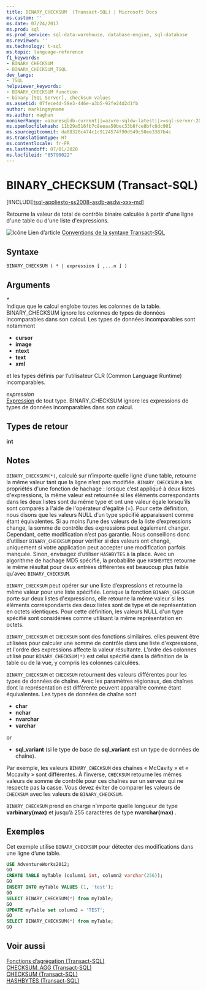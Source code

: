 ```yaml
---
title: BINARY_CHECKSUM  (Transact-SQL) | Microsoft Docs
ms.custom: ''
ms.date: 07/24/2017
ms.prod: sql
ms.prod_service: sql-data-warehouse, database-engine, sql-database
ms.reviewer: ''
ms.technology: t-sql
ms.topic: language-reference
f1_keywords:
- BINARY_CHECKSUM
- BINARY_CHECKSUM_TSQL
dev_langs:
- TSQL
helpviewer_keywords:
- BINARY_CHECKSUM function
- binary [SQL Server], checksum values
ms.assetid: 07fece4d-58e3-446e-a3b5-92fe24d2d1fb
author: markingmyname
ms.author: maghan
monikerRange: =azuresqldb-current||=azure-sqldw-latest||>=sql-server-2016||=sqlallproducts-allversions||>=sql-server-linux-2017||=azuresqldb-mi-current
ms.openlocfilehash: 11b29a516fb7c8eeaa50bec33b8fce8bfc6dc901
ms.sourcegitcommit: da88320c474c1c9124574f90d549c50ee3387b4c
ms.translationtype: HT
ms.contentlocale: fr-FR
ms.lasthandoff: 07/01/2020
ms.locfileid: "85790022"
---
```

# <a name="binary_checksum--transact-sql"></a>BINARY_CHECKSUM  (Transact-SQL)
[!INCLUDE[tsql-appliesto-ss2008-asdb-asdw-xxx-md](../../includes/tsql-appliesto-ss2008-asdb-asdw-xxx-md.md)]

Retourne la valeur de total de contrôle binaire calculée à partir d'une ligne d'une table ou d'une liste d'expressions.
  
![Icône Lien d’article](../../database-engine/configure-windows/media/topic-link.gif "Icône Lien d’article") [Conventions de la syntaxe Transact-SQL](../../t-sql/language-elements/transact-sql-syntax-conventions-transact-sql.md)
  
## <a name="syntax"></a>Syntaxe  
  
```syntaxsql
BINARY_CHECKSUM ( * | expression [ ,...n ] )   
```  
  
## <a name="arguments"></a>Arguments  
*\**  
Indique que le calcul englobe toutes les colonnes de la table. BINARY_CHECKSUM ignore les colonnes de types de données incomparables dans son calcul. Les types de données incomparables sont notamment  
* **cursor**  
* **image**  
* **ntext**  
* **text**  
* **xml**  

et les types définis par l’utilisateur CLR (Common Language Runtime) incomparables.
  
*expression*  
[Expression](../../t-sql/language-elements/expressions-transact-sql.md) de tout type. BINARY_CHECKSUM ignore les expressions de types de données incomparables dans son calcul.

## <a name="return-types"></a>Types de retour  
 **int**
  
## <a name="remarks"></a>Notes  
`BINARY_CHECKSUM(*)`, calculé sur n’importe quelle ligne d’une table, retourne la même valeur tant que la ligne n’est pas modifiée. `BINARY_CHECKSUM` a les propriétés d'une fonction de hachage : lorsque c’est appliqué à deux listes d'expressions, la même valeur est retournée si les éléments correspondants dans les deux listes sont du même type et ont une valeur égale lorsqu'ils sont comparés à l'aide de l'opérateur d'égalité (=). Pour cette définition, nous disons que les valeurs NULL d’un type spécifié apparaissent comme étant équivalentes. Si au moins l’une des valeurs de la liste d’expressions change, la somme de contrôle des expressions peut également changer. Cependant, cette modification n’est pas garantie. Nous conseillons donc d’utiliser `BINARY_CHECKSUM` pour vérifier si des valeurs ont changé, uniquement si votre application peut accepter une modification parfois manquée. Sinon, envisagez d’utiliser `HASHBYTES` à la place. Avec un algorithme de hachage MD5 spécifié, la probabilité que `HASHBYTES` retourne le même résultat pour deux entrées différentes est beaucoup plus faible qu’avec `BINARY_CHECKSUM`.
  
`BINARY_CHECKSUM` peut opérer sur une liste d’expressions et retourne la même valeur pour une liste spécifiée. Lorsque la fonction `BINARY_CHECKSUM` porte sur deux listes d'expressions, elle retourne la même valeur si les éléments correspondants des deux listes sont de type et de représentation en octets identiques. Pour cette définition, les valeurs NULL d'un type spécifié sont considérées comme utilisant la même représentation en octets.
  
`BINARY_CHECKSUM` et `CHECKSUM` sont des fonctions similaires. elles peuvent être utilisées pour calculer une somme de contrôle dans une liste d'expressions, et l'ordre des expressions affecte la valeur résultante. L’ordre des colonnes utilisé pour `BINARY_CHECKSUM(*)` est celui spécifié dans la définition de la table ou de la vue, y compris les colonnes calculées.
  
`BINARY_CHECKSUM` et `CHECKSUM` retournent des valeurs différentes pour les types de données de chaîne. Avec les paramètres régionaux, des chaînes dont la représentation est différente peuvent apparaître comme étant équivalentes. Les types de données de chaîne sont  

* **char**  
* **nchar**  
* **nvarchar**  
* **varchar**  

or  

* **sql_variant** (si le type de base de **sql_variant** est un type de données de chaîne).  
  
Par exemple, les valeurs `BINARY_CHECKSUM` des chaînes « McCavity » et « Mccavity » sont différentes. À l’inverse, `CHECKSUM` retourne les mêmes valeurs de somme de contrôle pour ces chaînes sur un serveur qui ne respecte pas la casse. Vous devez éviter de comparer les valeurs de `CHECKSUM` avec les valeurs de `BINARY_CHECKSUM`.
 
`BINARY_CHECKSUM` prend en charge n’importe quelle longueur de type **varbinary(max)** et jusqu’à 255 caractères de type **nvarchar(max)** .
  
## <a name="examples"></a>Exemples  
Cet exemple utilise `BINARY_CHECKSUM` pour détecter des modifications dans une ligne d’une table.
  
```sql
USE AdventureWorks2012;  
GO  
CREATE TABLE myTable (column1 int, column2 varchar(256));  
GO  
INSERT INTO myTable VALUES (1, 'test');  
GO  
SELECT BINARY_CHECKSUM(*) from myTable;  
GO  
UPDATE myTable set column2 = 'TEST';  
GO  
SELECT BINARY_CHECKSUM(*) from myTable;  
GO  
```  
  
## <a name="see-also"></a>Voir aussi
[Fonctions d’agrégation &#40;Transact-SQL&#41;](../../t-sql/functions/aggregate-functions-transact-sql.md)  
[CHECKSUM_AGG &#40;Transact-SQL&#41;](../../t-sql/functions/checksum-agg-transact-sql.md)  
[CHECKSUM &#40;Transact-SQL&#41;](../../t-sql/functions/checksum-transact-sql.md)  
[HASHBYTES &#40;Transact-SQL&#41;](../../t-sql/functions/hashbytes-transact-sql.md)  
  
  
